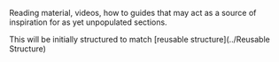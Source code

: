 Reading material, videos, how to guides that may act as a source of inspiration for as yet unpopulated sections.

This will be initially structured to match [reusable structure](../Reusable Structure)
